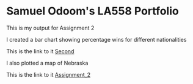 # Samuel Odoom's LA558 Portfolio
This is my output for Assignment 2

I created a bar chart showing percentage wins for different nationalities


This is the link to it [Second](Assignment_2/Assignment2Chart.jpeg)
 
I also plotted a map of Nebraska

This is the link to it [Assignment_2](Assignment_2/Nebraskaplot.jpeg)



